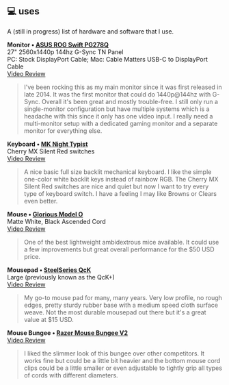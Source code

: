 ## 💻 uses

A (still in progress) list of hardware and software that I use.

**Monitor • [ASUS ROG Swift PG278Q](https://www.asus.com/Monitors/ROG_SWIFT_PG278Q/)**  
27" 2560x1440p 144hz G-Sync TN Panel  
PC: Stock DisplayPort Cable; Mac: Cable Matters USB-C to DisplayPort Cable  
[Video Review](https://youtu.be/XdqTIfNv2DE)  
>I've been rocking this as my main monitor since it was first released in late 2014. It was the first monitor that could do 1440p@144hz with G-Sync. Overall it's been great and mostly trouble-free. I still only run a single-monitor configuration but have multiple systems which is a headache with this since it only has one video input. I really need a multi-monitor setup with a dedicated gaming monitor and a separate monitor for everything else.

**Keyboard • [MK Night Typist](https://mechanicalkeyboards.com/shop/index.php?l=product_detail&p=4295)**  
Cherry MX Silent Red switches  
[Video Review](https://youtu.be/4o7bGb9CVuM)  
>A nice basic full size backlit mechanical keyboard. I like the simple one-color white backlit keys instead of rainbow RGB. The Cherry MX Silent Red switches are nice and quiet but now I want to try every type of keyboard switch. I have a feeling I may like Browns or Clears even better.

**Mouse • [Glorious Model O](https://www.pcgamingrace.com/products/glorious-model-o-white)**  
Matte White, Black Ascended Cord  
[Video Review](https://youtu.be/dKuVZH7584k)  
>One of the best lightweight ambidextrous mice available. It could use a few improvements but great overall performance for the $50 USD price.

**Mousepad • [SteelSeries QcK](https://steelseries.com/gaming-mousepads/qck-series?size=l)**  
Large (previously known as the QcK+)  
[Video Review](https://youtu.be/PAxJnLeyCjc)  
>My go-to mouse pad for many, many years. Very low profile, no rough edges, pretty sturdy rubber base with a medium speed cloth surface weave. Not the most durable mousepad out there but it's a great value at $15 USD.

**Mouse Bungee • [Razer Mouse Bungee V2](https://www.razer.com/gaming-mice-accessories/razer-mouse-bungee-v2/RC21-01210100-R3M1)**  
[Video Review](https://youtu.be/EDLjtlRh1rk)  
>I liked the slimmer look of this bungee over other competitors. It works fine but could be a little bit heavier and the bottom mouse cord clips could be a little smaller or even adjustable to tightly grip all types of cords with different diameters.
